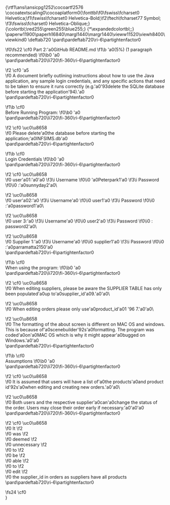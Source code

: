 {\rtf1\ansi\ansicpg1252\cocoartf2576
\cocoatextscaling0\cocoaplatform0{\fonttbl\f0\fswiss\fcharset0 Helvetica;\f1\fswiss\fcharset0 Helvetica-Bold;\f2\ftech\fcharset77 Symbol;
\f3\fswiss\fcharset0 Helvetica-Oblique;}
{\colortbl;\red255\green255\blue255;}
{\*\expandedcolortbl;;}
\paperw11900\paperh16840\margl1440\margr1440\vieww11520\viewh8400\viewkind0
\deftab720
\pard\pardeftab720\ri-6\partightenfactor0

\f0\fs22 \cf0 Part 2:\'a0GitHub README.md
\f1\b \'a0(5%) (1 paragraph recommended)
\f0\b0 \'a0\
\pard\pardeftab720\li720\fi-360\ri-6\partightenfactor0

\f2 \cf0 \'a5	
\f0 A document briefly outlining instructions about how to use the Java application, any sample login credentials, and any specific actions that need to be taken to ensure it runs correctly (e.g.\'a0\'93delete the SQLite database before starting the application\'94).\'a0\
\pard\pardeftab720\ri-6\partightenfactor0

\f1\b \cf0 \
Before Running Program:
\f0\b0 \'a0\
\pard\pardeftab720\li720\fi-360\ri-6\partightenfactor0

\f2 \cf0 \uc0\u8658 	
\f0 Please delete\'a0the database before starting the application;\'a0INFSIMS.db\'a0\
\pard\pardeftab720\ri-6\partightenfactor0

\f1\b \cf0 \
Login Credentials
\f0\b0 \'a0\
\pard\pardeftab720\li720\fi-360\ri-6\partightenfactor0

\f2 \cf0 \uc0\u8658 	
\f0 user\'a01:\'a0\'a0
\f3\i Username
\f0\i0 \'a0Peterpark1\'a0
\f3\i Password
\f0\i0 :\'a0sunnyday2\'a0\

\f2 \uc0\u8658 	
\f0 user\'a02:\'a0
\f3\i Username\'a0
\f0\i0 user1\'a0
\f3\i Password
\f0\i0 :\'a0password1\'a0\

\f2 \uc0\u8658 	
\f0 user 3:\'a0
\f3\i Username\'a0
\f0\i0 user2\'a0
\f3\i Password
\f0\i0 : password2\'a0\

\f2 \uc0\u8658 	
\f0 Supplier 1:\'a0
\f3\i Username\'a0
\f0\i0 supplier1\'a0
\f3\i Password
\f0\i0 :\'a0parramatta2150\'a0\
\pard\pardeftab720\ri-6\partightenfactor0

\f1\b \cf0 \
When using the program:
\f0\b0 \'a0\
\pard\pardeftab720\li720\fi-360\ri-6\partightenfactor0

\f2 \cf0 \uc0\u8658 	
\f0 When editing suppliers, please be aware the SUPPLIER TABLE has only been populated\'a0up to\'a0supplier_id\'a09.\'a0\'a0\

\f2 \uc0\u8658 	
\f0 When editing orders please only use\'a0product_id\'a01 \'96 7.\'a0\'a0\

\f2 \uc0\u8658 	
\f0 The formatting of the about screen is different on MAC OS and windows. This is because of\'a0scenebuilder\'92s\'a0formatting. The program was coded\'a0on\'a0MAC OS which is why it might appear\'a0bugged on Windows.\'a0\'a0\
\pard\pardeftab720\ri-6\partightenfactor0

\f1\b \cf0 \
Assumptions
\f0\b0 \'a0\
\pard\pardeftab720\li720\fi-360\ri-6\partightenfactor0

\f2 \cf0 \uc0\u8658 	
\f0 It is assumed that users will have a list of\'a0the products\'a0and product id\'92s\'a0when editing and creating new orders.\'a0\'a0\

\f2 \uc0\u8658 	
\f0 Both users and the respective supplier\'a0can\'a0change the status of the order. Users may close their order early if necessary.\'a0\'a0\'a0\
\pard\pardeftab720\li720\fi-360\ri-6\partightenfactor0

\f2 \cf0 \uc0\u8658   
\f0 It
\f2  
\f0 was
\f2  
\f0 deemed
\f2  
\f0 unnecessary
\f2  
\f0 to
\f2  
\f0 be
\f2  
\f0 able
\f2  
\f0 to
\f2  
\f0 edit
\f2  
\f0  the supplier_id in orders as suppliers have all products\
\pard\pardeftab720\ri-6\partightenfactor0

\fs24 \cf0 \
}